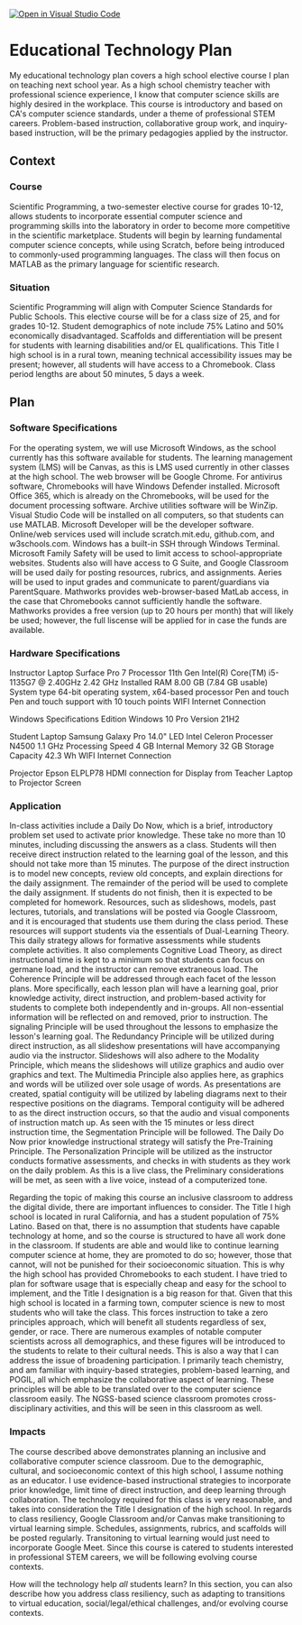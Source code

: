 [![Open in Visual Studio Code](https://classroom.github.com/assets/open-in-vscode-c66648af7eb3fe8bc4f294546bfd86ef473780cde1dea487d3c4ff354943c9ae.svg)](https://classroom.github.com/online_ide?assignment_repo_id=8807936&assignment_repo_type=AssignmentRepo)
# Educational Technology Plan

My educational technology plan covers a high school elective course I plan on teaching next school year.  As a high school chemistry teacher with professional science experience, I know that computer science skills are highly desired in the workplace.  This course is introductory and based on CA's computer science standards, under a theme of professional STEM careers.  Problem-based instruction, collaborative group work, and inquiry-based instruction, will be the primary pedagogies applied by the instructor.


## Context

### Course

Scientific Programming, a two-semester elective course for grades 10-12, allows students to incorporate essential computer science and programming skills into the laboratory in order to become more competitive in the scientific marketplace.  Students will begin by learning fundamental computer science concepts, while using Scratch, before being introduced to commonly-used programming languages.  The class will then focus on MATLAB as the primary language for scientific research.

### Situation

Scientific Programming will align with Computer Science Standards for Public Schools.  This elective course will be for a class size of 25, and for grades 10-12.  Student demographics of note include 75% Latino and 50% economically disadvantaged.  Scaffolds and differentiation will be present for students with learning disabilities and/or EL qualifications.  This Title I high school is in a rural town, meaning technical accessibility issues may be present; however, all students will have access to a Chromebook.  Class period lengths are about 50 minutes, 5 days a week.


## Plan

### Software Specifications

For the operating system, we will use Microsoft Windows, as the school currently has this software available for students.  The learning management system (LMS) will be Canvas, as this is LMS used currently in other classes at the high school.  The web browser will be Google Chrome.  For antivirus software, Chromebooks will have Windows Defender installed.  Microsoft Office 365, which is already on the Chromebooks, will be used for the document processing software.  Archive utilities software will be WinZip.  Visual Studio Code will be installed on all computers, so that students can use MATLAB.  Microsoft Developer will be the developer software.  Online/web services used will include scratch.mit.edu, github.com, and w3schools.com.  Windows has a built-in SSH through Windows Terminal.  Microsoft Family Safety will be used to limit access to school-appropriate websites.  Students also will have access to G Suite, and Google Classroom will be used daily for posting resources, rubrics, and assignments.  Aeries will be used to input grades and communicate to parent/guardians via ParentSquare.  Mathworks provides web-browser-based MatLab access, in the case that Chromebooks cannot sufficiently handle the software.  Mathworks provides a free version (up to 20 hours per month) that will likely be used; however, the full liscense will be applied for in case the funds are available.


### Hardware Specifications

Instructor Laptop
Surface Pro 7
Processor	11th Gen Intel(R) Core(TM) i5-1135G7 @ 2.40GHz   2.42 GHz
Installed RAM	8.00 GB (7.84 GB usable)
System type	64-bit operating system, x64-based processor
Pen and touch	Pen and touch support with 10 touch points
WIFI Internet Connection

Windows Specifications
Edition	Windows 10 Pro
Version	21H2

Student Laptop
Samsung Galaxy Pro
14.0" LED
Intel Celeron Processer N4500
1.1 GHz Processing Speed
4 GB Internal Memory
32 GB Storage Capacity
42.3 Wh
WIFI Internet Connection

Projector
Epson ELPLP78
HDMI connection for Display from Teacher Laptop to Projector Screen


### Application

In-class activities include a Daily Do Now, which is a brief, introductory problem set used to activate prior knowledge.  These take no more than 10 minutes, including discussing the answers as a class.  Students will then receive direct instruction related to the learning goal of the lesson, and this should not take more than 15 minutes.  The purpose of the direct instruction is to model new concepts, review old concepts, and explain directions for the daily assignment.  The remainder of the period will be used to complete the daily assignment.  If students do not finish, then it is expected to be completed for homework.  Resources, such as slideshows, models, past lectures, tutorials, and translations will be posted via Google Classroom, and it is encouraged that students use them during the class period.  These resources will support students via the essentials of Dual-Learning Theory.  This daily strategy allows for formative assessments while students complete activities.  It also complements Cognitive Load Theory, as direct instructional time is kept to a minimum so that students can focus on germane load, and the instructor can remove extraneous load.  The Coherence Principle will be addressed through each facet of the lesson plans.  More specifically, each lesson plan will have a learning goal, prior knowledge activity, direct instruction, and problem-based activity for students to complete both independently and in-groups.  All non-essential information will be reflected on and removed, prior to instruction.  The signaling Principle will be used throughout the lessons to emphasize the lesson's learning goal.  The Redundancy Principle will be utilized during direct instruction, as all slideshow presentations will have accompanying audio via the instructor.  Slideshows will also adhere to the Modality Principle, which means the slideshows will utilize graphics and audio over graphics and text.  The Multimedia Principle also applies here, as graphics and words will be utilized over sole usage of words.  As presentations are created, spatial contiguity will be utilized by labeling diagrams next to their respective positions on the diagrams.  Temporal contiguity will be adhered to as the direct instruction occurs, so that the audio and visual components of instruction match up.  As seen with the 15 minutes or less direct instruction time, the  Segmentation Principle will be followed.  The Daily Do Now prior knowledge instructional strategy will satisfy the Pre-Training Principle.  The Personalization Principle will be utilized as the instructor conducts formative assessments, and checks in with students as they work on the daily problem.  As this is a live class,  the Preliminary considerations will be met, as seen with a live voice, instead of a computerized tone.

Regarding the topic of making this course an inclusive classroom to address the digital divide, there are important influences to consider.  The Title I high school is located in rural California, and has a student population of 75% Latino.  Based on that, there is no assumption that students have capable technology at home, and so the course is structured to have all work done in the classroom.  If students are able and would like to continue learning computer science at home, they are promoted to do so; however, those that cannot, will not be punished for their socioeconomic situation.  This is why the high school has provided Chromebooks to each student.  I have tried to plan for software usage that is especially cheap and easy for the school to implement, and the Title I designation is a big reason for that.  Given that this high school is located in a farming town, computer science is new to most students who will take the class.  This forces instruction to take a zero principles approach, which will benefit all students regardless of sex, gender, or race.  There are numerous examples of notable computer scientists across all demographics, and these figures will be introduced to the students to relate to their cultural needs.  This is also a way that I can address the issue of broadening participation.  I primarily teach chemistry, and am familiar with inquiry-based strategies, problem-based learning, and POGIL, all which emphasize the collaborative aspect of learning.  These principles will be able to be translated over to the computer science classroom easily.  The NGSS-based science classroom promotes cross-disciplinary activities, and this will be seen in this classroom as well.


### Impacts

The course described above demonstrates planning an inclusive and collaborative computer science classroom.  Due to the demographic, cultural, and socioeconomic context of this high school, I assume nothing as an educator.  I use evidence-based instructional strategies to incorporate prior knowledge, limit time of direct instruction, and deep learning through collaboration.  The technology required for this class is very reasonable, and takes into consideration the Title I designation of the high school.  In regards to class resiliency, Google Classroom and/or Canvas make transitioning to virtual learning simple.  Schedules, assignments, rubrics, and scaffolds will be posted regularly.  Transitoning to virtual learning would just need to incorporate Google Meet.  Since this course is catered to students interested in professional STEM careers, we will be following evolving course contexts.

How will the technology help *all* students learn? In this section, you can also
describe how you address class resiliency, such as adapting to
transitions to virtual education, social/legal/ethical challenges,  and/or
evolving course contexts.
